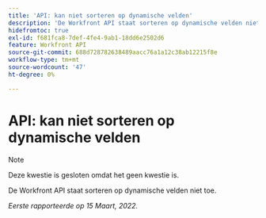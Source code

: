 ```yaml
---
title: 'API: kan niet sorteren op dynamische velden'
description: 'De Workfront API staat sorteren op dynamische velden niet toe. '
hidefromtoc: true
exl-id: f681fca8-7def-4fe4-9ab1-18dd6e2502d6
feature: Workfront API
source-git-commit: 688d728782638489aacc76a1a12c38ab12215f8e
workflow-type: tm+mt
source-wordcount: '47'
ht-degree: 0%

---
```


# API: kan niet sorteren op dynamische velden

<!--Requested article: Article exists to let people know they can't do this.-->

>[!NOTE]
>
>Deze kwestie is gesloten omdat het geen kwestie is.

De Workfront API staat sorteren op dynamische velden niet toe.

_Eerste rapporteerde op 15 Maart, 2022._
